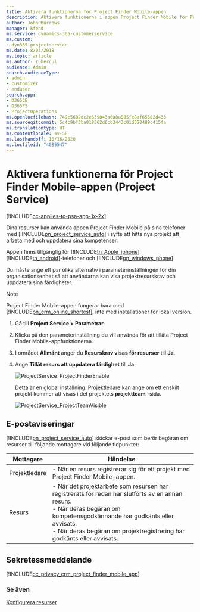 ```yaml
---
title: Aktivera funktionerna för Project Finder Mobile-appen
description: Aktivera funktionerna i appen Project Finder Mobile för Project Service
author: JohnPBurrows
manager: kfend
ms.service: dynamics-365-customerservice
ms.custom:
- dyn365-projectservice
ms.date: 8/03/2018
ms.topic: article
ms.author: ruhercul
audience: Admin
search.audienceType:
- admin
- customizer
- enduser
search.app:
- D365CE
- D365PS
- ProjectOperations
ms.openlocfilehash: 749c5682dc2e639843a0a8a085fe8af65502d433
ms.sourcegitcommit: 5c4c9bf3ba018562d6cb3443c01d550489c415fa
ms.translationtype: HT
ms.contentlocale: sv-SE
ms.lasthandoff: 10/16/2020
ms.locfileid: "4085547"
---
```

# <a name="enable-project-finder-mobile-app-features-project-service"></a>Aktivera funktionerna för Project Finder Mobile-appen (Project Service)

[!INCLUDE[cc-applies-to-psa-app-1x-2x](../includes/cc-applies-to-psa-app-1x-2x.md)]

Dina resurser kan använda appen Project Finder Mobile på sina telefoner med [!INCLUDE[pn_project_service_auto](../includes/pn-project-service-auto.md)] i syfte att hitta nya projekt att arbeta med och uppdatera sina kompetenser.  
  
 Appen finns tillgänglig för [!INCLUDE[tn_Apple_iphone](../includes/tn-apple-iphone.md)], [!INCLUDE[tn_android](../includes/tn-android.md)]-telefoner och [!INCLUDE[pn_windows_phone](../includes/pn-windows-phone.md)].  
  
 Du måste ange ett par olika alternativ i parameterinställningen för din organisationsenhet så att användarna kan visa projektresurskrav och uppdatera sina färdigheter.  
  
> [!NOTE]
>  Project Finder Mobile-appen fungerar bara med [!INCLUDE[pn_crm_online_shortest](../includes/pn-crm-online-shortest.md)], inte med installationer för lokal version.  
  
1. Gå till **Project Service > Parametrar**.  
  
2. Klicka på den parameterinställning du vill använda för att tillåta Project Finder Mobile-appfunktionerna.  
  
3. I området **Allmänt** anger du **Resurskrav visas för resurser** till **Ja**.  
  
4. Ange **Tillåt resurs att uppdatera färdighet** till **Ja**.  
  
   ![ProjectService_ProjectFinderEnable](../psa/media/project-service-project-finder-enable.png "ProjectService_ProjectFinderEnable")  
  
   Detta är en global inställning. Projektledare kan ange om ett enskilt projekt kommer att visas i det projektets **projektteam** -sida.  
  
   ![ProjectService_ProjectTeamVisible](../psa/media/project-service-project-team-visible.png "ProjectService_ProjectTeamVisible")  
  
## <a name="email-notifications"></a>E-postaviseringar  
 [!INCLUDE[pn_project_service_auto](../includes/pn-project-service-auto.md)] skickar e-post som berör begäran om resurser till följande mottagare vid följande tidpunkter:  
  
|Mottagare|Händelse|  
|---------------|-----------|  
|Projektledare|-   När en resurs registrerar sig för ett projekt med Project Finder Mobile-appen.|  
|Resurs|-   När det projektarbete som resursen har registrerats för redan har slutförts av en annan resurs.<br />-   När deras begäran om kompetensgodkännande har godkänts eller avvisats.<br />-   När deras begäran om projektregistrering har godkänts eller avvisats.|  
  
## <a name="privacy-notice"></a>Sekretessmeddelande  
 [!INCLUDE[cc_privacy_crm_project_finder_mobile_app](../includes/cc-privacy-crm-project-finder-mobile-app.md)]  
  
### <a name="see-also"></a>Se även  
 [Konfigurera resurser](../psa/set-up-resources.md)
